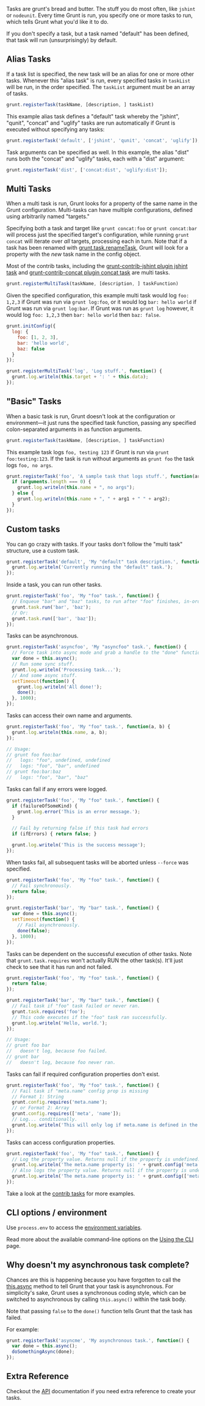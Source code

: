 Tasks are grunt's bread and butter. The stuff you do most often, like `jshint` or `nodeunit`. Every time Grunt is run, you specify one or more tasks to run, which tells Grunt what you'd like it to do.

If you don't specify a task, but a task named "default" has been defined, that task will run (unsurprisingly) by default.

## Alias Tasks
If a task list is specified, the new task will be an alias for one or more other tasks. Whenever this "alias task" is run, every specified tasks in `taskList` will be run, in the order specified. The `taskList` argument must be an array of tasks.

```javascript
grunt.registerTask(taskName, [description, ] taskList)
```

This example alias task defines a "default" task whereby the "jshint", "qunit", "concat" and "uglify" tasks are run automatically if Grunt is executed without specifying any tasks:

```javascript
grunt.registerTask('default', ['jshint', 'qunit', 'concat', 'uglify']);
```

Task arguments can be specified as well. In this example, the alias "dist" runs both the "concat" and "uglify" tasks, each with a "dist" argument:

```javascript
grunt.registerTask('dist', ['concat:dist', 'uglify:dist']);
```

## Multi Tasks
When a multi task is run, Grunt looks for a property of the same name in the Grunt configuration. Multi-tasks can have multiple configurations, defined using arbitrarily named "targets."

Specifying both a task and target like `grunt concat:foo` or `grunt concat:bar` will process just the specified target's configuration, while running `grunt concat` will iterate over _all_ targets, processing each in turn.  Note that if a task has been renamed with [grunt.task.renameTask](grunt.task#grunt.task.renameTask), Grunt will look for a property with the _new_ task name in the config object.

Most of the contrib tasks, including the [grunt-contrib-jshint plugin jshint task](https://github.com/gruntjs/grunt-contrib-jshint#jshint-task) and [grunt-contrib-concat plugin concat task](https://github.com/gruntjs/grunt-contrib-concat#concat-task) are multi tasks.

```javascript
grunt.registerMultiTask(taskName, [description, ] taskFunction)
```

Given the specified configuration, this example multi task would log `foo: 1,2,3` if Grunt was run via `grunt log:foo`, or it would log `bar: hello world` if Grunt was run via `grunt log:bar`. If Grunt was run as `grunt log` however, it would log `foo: 1,2,3` then `bar: hello world` then `baz: false`.

```javascript
grunt.initConfig({
  log: {
    foo: [1, 2, 3],
    bar: 'hello world',
    baz: false
  }
});

grunt.registerMultiTask('log', 'Log stuff.', function() {
  grunt.log.writeln(this.target + ': ' + this.data);
});
```


## "Basic" Tasks
When a basic task is run, Grunt doesn't look at the configuration or environment—it just runs the specified task function, passing any specified colon-separated arguments in as function arguments.

```javascript
grunt.registerTask(taskName, [description, ] taskFunction)
```

This example task logs `foo, testing 123` if Grunt is run via `grunt foo:testing:123`. If the task is run without arguments as `grunt foo` the task logs `foo, no args`.

```javascript
grunt.registerTask('foo', 'A sample task that logs stuff.', function(arg1, arg2) {
  if (arguments.length === 0) {
    grunt.log.writeln(this.name + ", no args");
  } else {
    grunt.log.writeln(this.name + ", " + arg1 + " " + arg2);
  }
});
```

## Custom tasks
You can go crazy with tasks. If your tasks don't follow the "multi task" structure, use a custom task.

```javascript
grunt.registerTask('default', 'My "default" task description.', function() {
  grunt.log.writeln('Currently running the "default" task.');
});
```

Inside a task, you can run other tasks.

```javascript
grunt.registerTask('foo', 'My "foo" task.', function() {
  // Enqueue "bar" and "baz" tasks, to run after "foo" finishes, in-order.
  grunt.task.run('bar', 'baz');
  // Or:
  grunt.task.run(['bar', 'baz']);
});
```

Tasks can be asynchronous.

```javascript
grunt.registerTask('asyncfoo', 'My "asyncfoo" task.', function() {
  // Force task into async mode and grab a handle to the "done" function.
  var done = this.async();
  // Run some sync stuff.
  grunt.log.writeln('Processing task...');
  // And some async stuff.
  setTimeout(function() {
    grunt.log.writeln('All done!');
    done();
  }, 1000);
});
```

Tasks can access their own name and arguments.

```javascript
grunt.registerTask('foo', 'My "foo" task.', function(a, b) {
  grunt.log.writeln(this.name, a, b);
});

// Usage:
// grunt foo foo:bar
//   logs: "foo", undefined, undefined
//   logs: "foo", "bar", undefined
// grunt foo:bar:baz
//   logs: "foo", "bar", "baz"
```

Tasks can fail if any errors were logged.

```javascript
grunt.registerTask('foo', 'My "foo" task.', function() {
  if (failureOfSomeKind) {
    grunt.log.error('This is an error message.');
  }

  // Fail by returning false if this task had errors
  if (ifErrors) { return false; }

  grunt.log.writeln('This is the success message');
});
```

When tasks fail, all subsequent tasks will be aborted unless `--force` was specified.

```javascript
grunt.registerTask('foo', 'My "foo" task.', function() {
  // Fail synchronously.
  return false;
});

grunt.registerTask('bar', 'My "bar" task.', function() {
  var done = this.async();
  setTimeout(function() {
    // Fail asynchronously.
    done(false);
  }, 1000);
});
```

Tasks can be dependent on the successful execution of other tasks. Note that `grunt.task.requires` won't actually RUN the other task(s). It'll just check to see that it has run and not failed.

```javascript
grunt.registerTask('foo', 'My "foo" task.', function() {
  return false;
});

grunt.registerTask('bar', 'My "bar" task.', function() {
  // Fail task if "foo" task failed or never ran.
  grunt.task.requires('foo');
  // This code executes if the "foo" task ran successfully.
  grunt.log.writeln('Hello, world.');
});

// Usage:
// grunt foo bar
//   doesn't log, because foo failed.
// grunt bar
//   doesn't log, because foo never ran.
```

Tasks can fail if required configuration properties don't exist.

```javascript
grunt.registerTask('foo', 'My "foo" task.', function() {
  // Fail task if "meta.name" config prop is missing
  // Format 1: String 
  grunt.config.requires('meta.name');
  // or Format 2: Array
  grunt.config.requires(['meta', 'name']);
  // Log... conditionally.
  grunt.log.writeln('This will only log if meta.name is defined in the config.');
});
```

Tasks can access configuration properties.

```javascript
grunt.registerTask('foo', 'My "foo" task.', function() {
  // Log the property value. Returns null if the property is undefined.
  grunt.log.writeln('The meta.name property is: ' + grunt.config('meta.name'));
  // Also logs the property value. Returns null if the property is undefined.
  grunt.log.writeln('The meta.name property is: ' + grunt.config(['meta', 'name']));
});
```

Take a look at the [contrib tasks](https://github.com/gruntjs/) for more examples.

## CLI options / environment

Use `process.env` to access the [environment variables](http://en.wikipedia.org/wiki/Environment_variable).

Read more about the available command-line options on the [Using the CLI](http://gruntjs.com/using-the-cli) page.

## Why doesn't my asynchronous task complete?
Chances are this is happening because you have forgotten to call the [this.async](http://gruntjs.com/api/inside-tasks#this.async) method to tell Grunt that your task is asynchronous. For simplicity's sake, Grunt uses a synchronous coding style, which can be switched to asynchronous by calling `this.async()` within the task body.

Note that passing `false` to the `done()` function tells Grunt that the task has failed.

For example:

```javascript
grunt.registerTask('asyncme', 'My asynchronous task.', function() {
  var done = this.async();
  doSomethingAsync(done);
});
```

## Extra Reference

Checkout the [API](http://gruntjs.com/api) documentation if you need extra reference to create your tasks.
